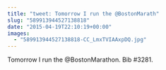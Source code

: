 ```yaml
---
title: "tweet: Tomorrow I run the @BostonMarath"
slug: "589913944527138818"
date: "2015-04-19T22:10:19+00:00"
images:
  - "589913944527138818-CC_LmxTVIAAxpDQ.jpg"
---
```

Tomorrow I run the @BostonMarathon. Bib #3281. 